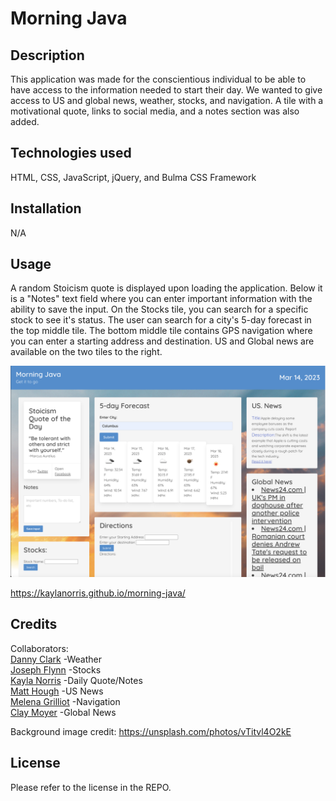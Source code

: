 # Morning Java


## Description
This application was made for the conscientious individual to be able to have access to the information needed to start their day. We wanted to give access to US and global news, weather, stocks, and navigation. A tile with a motivational quote, links to social media, and a notes section was also added. 

## Technologies used
HTML, CSS, JavaScript, jQuery, and Bulma CSS Framework

## Installation

N/A

## Usage

A random Stoicism quote is displayed upon loading the application. Below it is a "Notes" text field where you can enter important information with the ability to save the input. On the Stocks tile, you can search for a specific stock to see it's status. The user can search for a city's 5-day forecast in the top middle tile.  The bottom middle tile contains GPS navigation where you can enter a starting address and destination. US and Global news are available on the two tiles to the right. 


![Screenshot 1](assets/images/morning-java-screenshot.png)


 https://kaylanorris.github.io/morning-java/

## Credits
Collaborators: </br>
[Danny Clark](https://github.com/djamesclark) -Weather <br/>
[Joseph Flynn](https://github.com/Alphastranger) -Stocks </br>
[Kayla Norris](https://github.com/KaylaNorris) -Daily Quote/Notes </br> 
[Matt Hough](https://github.com/MatthewH2001) -US News </br> 
[Melena Grilliot](https://github.com/melenagrilliot) -Navigation </br>
[Clay Moyer](https://github.com/ClayMoyer) -Global News </br>

Background image credit: https://unsplash.com/photos/vTitvl4O2kE



## License

Please refer to the license in the REPO.


